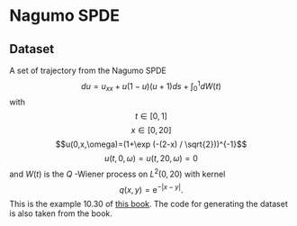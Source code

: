 # Nagumo SPDE

## Dataset

A set of trajectory from the Nagumo SPDE
$$du=u_{x x}+u(1-u)(u+1)ds+\int_{0}^{1}dW(t)$$
with 
$$t\in [0,1]$$
$$x\in [0,20]$$
$$u(0,x,\omega)=(1+\exp (-(2-x) / \sqrt{2}))^{-1}$$
$$u(t,0,\omega)=u(t,20,\omega)=0$$
and $W(t)$ is the $Q$ -Wiener process on  $L^2(0, 20)$ with kernel 
$$q(x, y)=\mathrm{e}^{-|x-y|}.$$
This is the example 10.30 of [this book](https://www.cambridge.org/core/books/an-introduction-to-computational-stochastic-pdes/01A784303F5C86644A25BFB138923090). The code for generating the dataset is also taken from the book.
